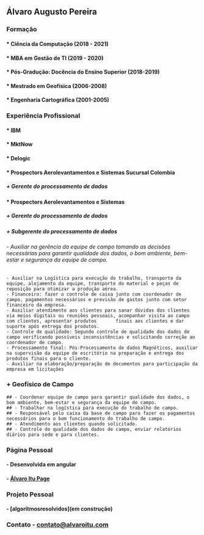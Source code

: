 ## Álvaro Augusto Pereira

### Formação
#### * Ciência da Computação (2018 - 2021)
#### * MBA em Gestão de TI (2019 - 2020)
#### * Pós-Gradução: Docência do Ensino Superior (2018-2019)
#### * Mestrado em Geofísica (2006-2008)
#### * Engenharia Cartográfica (2001-2005)

### Experiência Profissional

#### * IBM

#### * MktNow

#### * Delogic

#### * Prospectors Aerolevantamentos e Sistemas Sucursal Colombia
##### + Gerente do processamento de dados

#### * Prospectors Aerolevantamentos e Sistemas
##### + Gerente do processamento de dados
##### + Subgerente do processamento de dados
###### - Auxiliar na gerência da equipe de campo tomando as decisões necessárias para garantir qualidade dos dados, o bom ambiente, bem-estar e segurança da equipe de campo. 
    - Auxiliar na Logística para execução do trabalho, transporte da equipe, alojamento da equipe, transporte do material e peças de reposição para otimizar a produção aérea. 
    - Financeiro: fazer o controle de caixa junto com coordenador de campo, pagamentos necessários e previsão de gastos junto com setor financeiro da empresa. 
    - Auxiliar atendimento aos clientes para sanar dúvidas dos clientes via meios digitais ou reuniões pessoais, acompanhar visita ao campo com clientes, apresentar produtos       finais aos clientes e dar suporte após entrega dos produtos. 
    - Controle de qualidade: Segundo controle de qualidade dos dados de campo verificando possíveis inconsistências e solicitando correção ao coordenador de campo. 
    - Processamento final: Pós-Processamento de dados Magnéticos, auxiliar na supervisão da equipe de escritório na preparação e entrega dos produtos finais para o cliente.
    - Auxiliar na elaboração/preparação de documentos para participação da empresa em licitações

  ### + Geofísico de Campo
    ## - Coordenar equipe de campo para garantir qualidade dos dados, o bom ambiente, bem-estar e segurança da equipe de campo. 
    ## - Trabalhar na logística para execução do trabalho de campo. 
    ## - Responsável pelo caixa da base de campo para fazer os pagamentos necessários para o bom funcionamento do trabalho de campo. 
    ## - Atendimento aos clientes quando solicitado. 
    ## - Controle de qualidade dos dados de campo, enviar relatórios diários para sede e para clientes.


### Página Pessoal

#### - Desenvolvida em angular 
#### - [Álvaro Itu Page](https://alvaroitu.github.io/)

### Projeto Pessoal
#### - [algoritmosresolvidos](em construção)

### Contato - contato@alvaroitu.com





